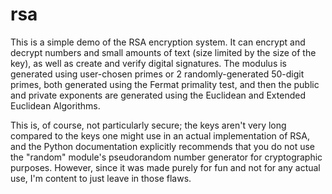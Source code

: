 # rsa
This is a simple demo of the RSA encryption system. It can encrypt and decrypt numbers and small amounts of text (size limited by the size of the key), as well as create and verify digital signatures. The modulus is generated using user-chosen primes or 2 randomly-generated 50-digit primes, both generated using the Fermat primality test, and then the public and private exponents are generated using the Euclidean and Extended Euclidean Algorithms. 


This is, of course, not particularly secure; the keys aren't very long compared to the keys one might use in an actual implementation of RSA, and the Python documentation explicitly recommends that you do not use the "random" module's pseudorandom number generator for cryptographic purposes. However, since it was made purely for fun and not for any actual use, I'm content to just leave in those flaws.
